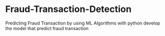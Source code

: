 # Fraud-Transaction-Detection
Predicting Fraud Transaction by using ML Algorithms with python
develop the model that predict fraud transaction
